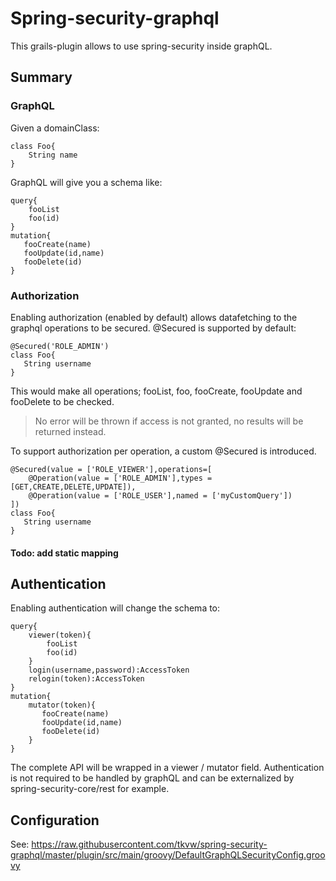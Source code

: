 # Spring-security-graphql

This grails-plugin allows to use spring-security inside graphQL. 

## Summary

### GraphQL 

Given a domainClass:  
```$groovy
class Foo{
    String name
}
```
GraphQL will give you a schema like: 
```$groovy
query{
    fooList
    foo(id)
}
mutation{
   fooCreate(name)
   fooUpdate(id,name)
   fooDelete(id)
}
```

### Authorization

Enabling authorization (enabled by default) allows datafetching to the graphql operations to be secured. 
@Secured is supported by default:  
```$groovy
@Secured('ROLE_ADMIN')
class Foo{
   String username 
}
```

This would make all operations; fooList, foo, fooCreate, fooUpdate and fooDelete to be checked.

> No error will be thrown if access is not granted, no results will be returned instead. 

To support authorization per operation, a custom @Secured is introduced. 
```$groovy
@Secured(value = ['ROLE_VIEWER'],operations=[
    @Operation(value = ['ROLE_ADMIN'],types = [GET,CREATE,DELETE,UPDATE]),
    @Operation(value = ['ROLE_USER'],named = ['myCustomQuery'])
])
class Foo{
   String username 
}
```

#### Todo: add static mapping 
 
## Authentication 

Enabling authentication will change the schema to: 
```$groovy
query{
    viewer(token){
        fooList
        foo(id)
    }
    login(username,password):AccessToken
    relogin(token):AccessToken
}
mutation{
    mutator(token){
       fooCreate(name)
       fooUpdate(id,name)
       fooDelete(id)    
    }
}
```

The complete API will be wrapped in a viewer / mutator field. 
Authentication is not required to be handled by graphQL and can be externalized by spring-security-core/rest for example. 


## Configuration 

See: https://raw.githubusercontent.com/tkvw/spring-security-graphql/master/plugin/src/main/groovy/DefaultGraphQLSecurityConfig.groovy

